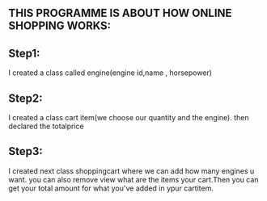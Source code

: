 ## THIS PROGRAMME IS ABOUT HOW ONLINE SHOPPING WORKS:
## Step1:
I created a class called engine(engine id,name , horsepower)
## Step2:
I created a class cart item(we choose our quantity and the engine).
then declared the totalprice 
## Step3:
I created next class shoppingcart where we can add how many engines u want. you can also remove view what are the items your cart.Then you can get your total amount for what you've added in ypur cartitem.
